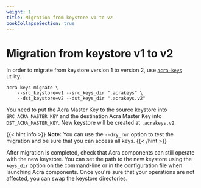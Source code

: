 ```yaml
---
weight: 1
title: Migration from keystore v1 to v2
bookCollapseSection: true
---
```


# Migration from keystore v1 to v2

In order to migrate from keystore version 1 to version 2,
use [`acra-keys`](/acra/configuring-maintaining/general-configuration/acra-keys) utility.

```shell
acra-keys migrate \
    --src_keystore=v1 --src_keys_dir ".acrakeys" \
    --dst_keystore=v2 --dst_keys_dir ".acrakeys.v2"
```

You need to put the Acra Master Key to the source keystore into `SRC_ACRA_MASTER_KEY`
and the destination Acra Master Key into `DST_ACRA_MASTER_KEY`.
New keystore will be created at `.acrakeys.v2`.

{{< hint info >}}
**Note:**
You can use the `--dry_run` option to test the migration and be sure that you can access all keys.
{{< /hint >}}

After migration is completed, check that Acra components can still operate with the new keystore.
You can set the path to the new keystore using the `keys_dir` option
on the command-line or in the configuration file when launching Acra components.
Once you're sure that your operations are not affected, you can swap the keystore directories.

<!--
TODO: describe Acra EE migration?
It may be more complex due to remote key storages which do not provide for easy renaming.
-->

